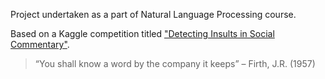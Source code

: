 Project undertaken as a part of Natural Language Processing course.

Based on a Kaggle competition titled ["Detecting Insults in Social Commentary"](https://www.kaggle.com/c/detecting-insults-in-social-commentary).

> “You shall know a word by the company it keeps” – Firth, J.R. (1957)
